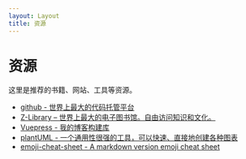 ```yaml
---
layout: Layout
title: 资源
---
```


# 资源

这里是推荐的书籍、网站、工具等资源。
<!-- more -->
+ [github - 世界上最大的代码托管平台](https://github.com/)
+ [Z-Library – 世界上最大的电子图书馆。自由访问知识和文化。](https://zh.z-lib.gs/)
+ [Vuepress - 我的博客构建库](https://v2.vuepress.vuejs.org/zh/)
+ [plantUML - 一个通用性很强的工具，可以快速、直接地创建各种图表](https://plantuml.com/zh/)
+ [emoji-cheat-sheet - A markdown version emoji cheat sheet](https://github.com/ikatyang/emoji-cheat-sheet)

<BlogPosts :pages="$site.pages" :filter="page => page.path.startsWith('/resources/')" />
